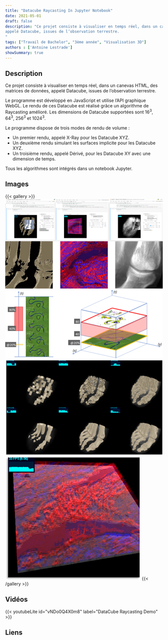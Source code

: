 ```yaml
---
title: "Datacube Raycasting In Jupyter Notebook"
date: 2021-05-01
draft: false
description: "Ce projet consiste à visualiser en temps réel, dans un canevas HTML, des matrices de données,
appelé Datacube, issues de l’observation terrestre.
"
tags: ["Travail de Bachelor", "3ème année", "Visualisation 3D"]
authors : ['Antoine Lestrade']
showSummary: true
---
```


## Description

Ce projet consiste à visualiser en temps réel, dans un canevas HTML, des matrices de données,
appelé Datacube, issues de l’observation terrestre.

Le programme est développé en JavaScript et utilise l’API graphique WebGL.
Le rendu de ces Datacube est réalisé grâce un algorithme de Raycasting amélioré.
Les dimensions de Datacube supportées sont 16<sup>3</sup>, 64<sup>3</sup>, 256<sup>3</sup> et 1024<sup>3</sup>.

Le programme dispose de trois modes de rendu de volume :

* Un premier rendu, appelé X-Ray pour les Datacube XYZ.
* Un deuxième rendu simulant les surfaces implicite pour les Datacube XYZ.
* Un troisième rendu, appelé Dérivé, pour les Datacube XY avec une dimension de temps.

Tous les algorithmes sont intégrés dans un notebook Jupyter.

## Images

{{< gallery >}}
<img src="gallery/img1.jpeg" class="grid-w50 md:grid-w33 xl:grid-w25" />
<img src="gallery/img2.png" class="grid-w50 md:grid-w33 xl:grid-w25" />
<img src="gallery/img3.png" class="grid-w50 md:grid-w33 xl:grid-w25" />
<img src="gallery/img4.png" class="grid-w50 md:grid-w33 xl:grid-w25" />
{{< /gallery >}}

## Vidéos
{{< youtubeLite id="vNDo0Q4X0m8" label="DataCube Raycasting Demo" >}}

## Liens
